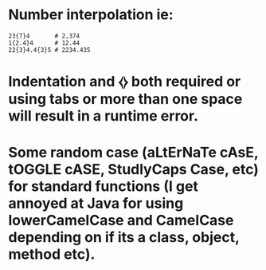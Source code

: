 # Number interpolation ie:
``` 
23{7}4       # 2,374
1{2.4}4      # 12.44
22{3}4.4{3}5 # 2234.435
``` 

# Indentation and ⧼⧽ both required or using tabs or more than one space will result in a runtime error.

# Some random case (aLtErNaTe cAsE, tOGGLE cASE,  StudlyCaps Case, etc) for standard functions (I get annoyed at Java for using lowerCamelCase and CamelCase depending on if its a class, object, method etc).
